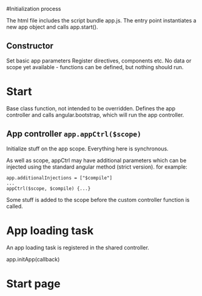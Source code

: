 #Initialization process

The html file includes the script bundle app.js. The entry point instantiates a new app object and calls app.start().

## Constructor
Set basic app parameters
Register directives, components etc.
No data or scope yet available - functions can be defined, but nothing should run.

# Start
Base class function, not intended to be overridden. Defines the app controller and calls angular.bootstrap, which will run the app controller.

## App controller `app.appCtrl($scope)`

Initialize stuff on the app scope. Everything here is synchronous. 

As well as scope, appCtrl may have additional parameters which can be injected using the standard angular method (strict version).
for example:

    app.additionalInjections = ["$compile"]
    ...
    appCtrl($scope, $compile) {...}

Some stuff is added to the scope before the custom controller function is called.

# App loading task
An app loading task is registered in the shared controller.

app.initApp(callback)

# Start page